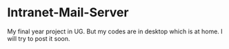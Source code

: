 Intranet-Mail-Server
====================

My final year project in UG. But my codes are in desktop which is at home. I will try to post it soon.